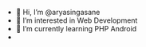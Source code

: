 - 👋 Hi, I’m @aryasingasane
- 👀 I’m interested in Web Development
- 🌱 I’m currently learning PHP Android
- 

<!---
aryasingasane/aryasingasane is a ✨ special ✨ repository because its `README.md` (this file) appears on your GitHub profile.
You can click the Preview link to take a look at your changes.
--->
